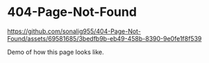 # 404-Page-Not-Found

https://github.com/sonalig955/404-Page-Not-Found/assets/69581685/3bedfb9b-eb49-458b-8390-9e0fe1f8f539

Demo of how this page looks like.

